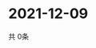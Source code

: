 # 2021-12-09
  共 0条

  <!-- BEGIN -->
  <!-- 最后更新时间Thu Dec 09 2021 17:14:20 GMT+0000 (Coordinated Universal Time) -->
  
  <!-- END -->
  
  